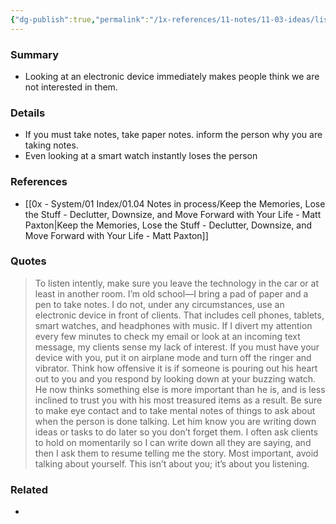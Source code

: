 ```yaml
---
{"dg-publish":true,"permalink":"/1x-references/11-notes/11-03-ideas/listen-to-people-intently-without-any-electronic-devices/","title":"Listen to people intently without any electronic devices","created":"2024-09-11T22:36:21.970+03:00","updated":"2024-09-11T22:39:31.803+03:00"}
---
```



### Summary
- Looking at an electronic device immediately makes people think we are not interested in them.

### Details
- If you must take notes, take paper notes. inform the person why you are taking notes.
- Even looking at a smart watch instantly loses the person

### References
- [[0x - System/01 Index/01.04 Notes in process/Keep the Memories, Lose the Stuff - Declutter, Downsize, and Move Forward with Your Life - Matt Paxton\|Keep the Memories, Lose the Stuff - Declutter, Downsize, and Move Forward with Your Life - Matt Paxton]]

### Quotes
> To listen intently, make sure you leave the technology in the car or at least in another room. I’m old school—I bring a pad of paper and a pen to take notes. I do not, under any circumstances, use an electronic device in front of clients. That includes cell phones, tablets, smart watches, and headphones with music. If I divert my attention every few minutes to check my email or look at an incoming text message, my clients sense my lack of interest. If you must have your device with you, put it on airplane mode and turn off the ringer and vibrator. Think how offensive it is if someone is pouring out his heart out to you and you respond by looking down at your buzzing watch. He now thinks something else is more important than he is, and is less inclined to trust you with his most treasured items as a result.
> Be sure to make eye contact and to take mental notes of things to ask about when the person is done talking. Let him know you are writing down ideas or tasks to do later so you don’t forget them. I often ask clients to hold on momentarily so I can write down all they are saying, and then I ask them to resume telling me the story. Most important, avoid talking about yourself. This isn’t about you; it’s about you listening.


### Related
- 